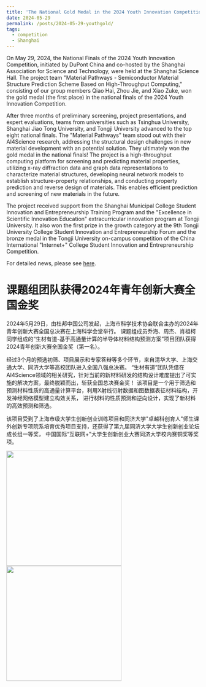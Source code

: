 ```yaml
---
title: 'The National Gold Medal in the 2024 Youth Innovation Competition'
date: 2024-05-29
permalink: /posts/2024-05-29-youthgold/
tags:
  - competition
  - Shanghai
---
```


On May 29, 2024, the National Finals of the 2024 Youth Innovation Competition, initiated by DuPont China and co-hosted 
by the Shanghai Association for Science and Technology, were held at the Shanghai Science Hall. The project team 
"Material Pathways - Semiconductor Material Structure Prediction Scheme Based on High-Throughput Computing," consisting 
of our group members Qiao Hai, Zhou Jie, and Xiao Zuke, won the gold medal (the first place) in the national finals of 
the 2024 Youth Innovation Competition.

After three months of preliminary screening, project presentations, and expert evaluations, teams from universities 
such as Tsinghua University, Shanghai Jiao Tong University, and Tongji University advanced to the top eight national 
finals. The "Material Pathways" team stood out with their AI4Science research, addressing the structural design challenges 
in new material development with an potential solution. They ultimately won the gold medal in the national finals! 
The project is a high-throughput computing platform for screening and predicting material properties, utilizing x-ray 
diffraction data and graph data representations to characterize material structures, developing neural network models 
to establish structure-property relationships, and conducting property prediction and reverse design of materials. 
This enables efficient prediction and screening of new materials in the future.

The project received support from the Shanghai Municipal College Student Innovation and Entrepreneurship Training 
Program and the "Excellence in Scientific Innovation Education" extracurricular innovation program at Tongji University. 
It also won the first prize in the growth category at the 9th Tongji University College Student Innovation and 
Entrepreneurship Forum and the bronze medal in the Tongji University on-campus competition of the China International 
"Internet+" College Student Innovation and Entrepreneurship Competition.

For detailed news, please see [here](https://mp.weixin.qq.com/s/w7Ki-KVoPjS9BgnlB0mLOg).

课题组团队获得2024年青年创新大赛全国金奖
======

2024年5月29日，由杜邦中国公司发起，上海市科学技术协会联合主办的2024年青年创新大赛全国总决赛在上海科学会堂举行。
课题组成员乔海、周杰、肖祖柯同学组成的“生材有道-基于高通量计算的半导体材料结构预测方案”项目团队获得2024青年创新大赛全国金奖（第一名）。

经过3个月的预选初筛、项目展示和专家答辩等多个环节，来自清华大学、上海交通大学、同济大学等高校团队进入全国八强总决赛。
“生材有道”团队凭借在AI4Science领域的相关研究，针对当前的新材料研发的结构设计难度提出了可实施的解决方案，最终脱颖而出，斩获全国总决赛金奖！
该项目是一个用于筛选和预测材料性质的高通量计算平台，利用X射线衍射数据和图数据表征材料结构，开发神经网络模型建立构效关系，
进行材料的性质预测和逆向设计，实现了新材料的高效预测和筛选。

该项目受到了上海市级大学生创新创业训练项目和同济大学"卓越科创育人"师生课外创新专项院系培育优秀项目支持，还获得了第九届同济大学大学生创新创业论坛成长组一等奖，
中国国际“互联网+”大学生创新创业大赛同济大学校内赛铜奖等奖项。

<image align="left" height="300" src="/images/news/202305youthgold-1.jpeg"></image>
<br>
<br>
<br>
<br>
<br>
<br>
<br>
<image align="left" height="300" src="/images/news/202305youthgold-2.jpg"></image>
